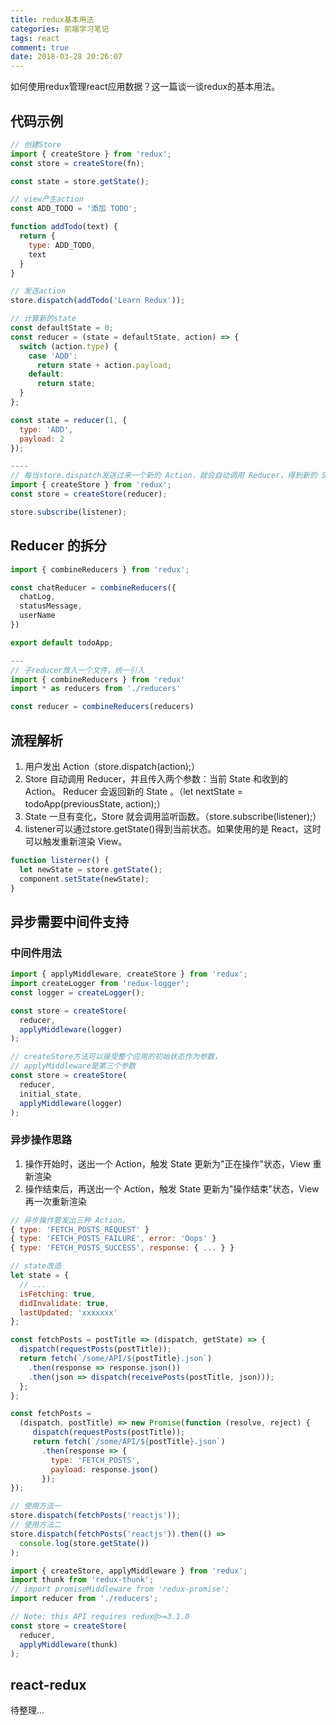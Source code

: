 ```yaml
---
title: redux基本用法
categories: 前端学习笔记
tags: react
comment: true
date: 2018-03-28 20:26:07
---
```


如何使用redux管理react应用数据？这一篇谈一谈redux的基本用法。

<!-- more -->

## 代码示例
```js
// 创建Store
import { createStore } from 'redux';
const store = createStore(fn);

const state = store.getState();

// view产生action
const ADD_TODO = '添加 TODO';

function addTodo(text) {
  return {
    type: ADD_TODO,
    text
  }
}

// 发送action
store.dispatch(addTodo('Learn Redux'));

// 计算新的state
const defaultState = 0;
const reducer = (state = defaultState, action) => {
  switch (action.type) {
    case 'ADD':
      return state + action.payload;
    default: 
      return state;
  }
};

const state = reducer(1, {
  type: 'ADD',
  payload: 2
});

----
// 每当store.dispatch发送过来一个新的 Action，就会自动调用 Reducer，得到新的 State。
import { createStore } from 'redux';
const store = createStore(reducer);

store.subscribe(listener);
```

## Reducer 的拆分
```js
import { combineReducers } from 'redux';

const chatReducer = combineReducers({
  chatLog,
  statusMessage,
  userName
})

export default todoApp;

---
// 子reducer放入一个文件，统一引入
import { combineReducers } from 'redux'
import * as reducers from './reducers'

const reducer = combineReducers(reducers)
```

## 流程解析

1. 用户发出 Action（store.dispatch(action);）
2. Store 自动调用 Reducer，并且传入两个参数：当前 State 和收到的 Action。 Reducer 会返回新的 State 。（let nextState = todoApp(previousState, action);）
3. State 一旦有变化，Store 就会调用监听函数。（store.subscribe(listener);）
4. listener可以通过store.getState()得到当前状态。如果使用的是 React，这时可以触发重新渲染 View。

```js
function listerner() {
  let newState = store.getState();
  component.setState(newState);   
}
```

## 异步需要中间件支持

### 中间件用法

```js
import { applyMiddleware, createStore } from 'redux';
import createLogger from 'redux-logger';
const logger = createLogger();

const store = createStore(
  reducer,
  applyMiddleware(logger)
);

// createStore方法可以接受整个应用的初始状态作为参数，
// applyMiddleware是第三个参数
const store = createStore(
  reducer,
  initial_state,
  applyMiddleware(logger)
);
```

### 异步操作思路
1. 操作开始时，送出一个 Action，触发 State 更新为"正在操作"状态，View 重新渲染
2. 操作结束后，再送出一个 Action，触发 State 更新为"操作结束"状态，View 再一次重新渲染

```js
// 异步操作要发出三种 Action。
{ type: 'FETCH_POSTS_REQUEST' }
{ type: 'FETCH_POSTS_FAILURE', error: 'Oops' }
{ type: 'FETCH_POSTS_SUCCESS', response: { ... } }

// state改造  
let state = {
  // ... 
  isFetching: true,
  didInvalidate: true,
  lastUpdated: 'xxxxxxx'
};

const fetchPosts = postTitle => (dispatch, getState) => {
  dispatch(requestPosts(postTitle));
  return fetch(`/some/API/${postTitle}.json`)
    .then(response => response.json())
    .then(json => dispatch(receivePosts(postTitle, json)));
  };
};

const fetchPosts = 
  (dispatch, postTitle) => new Promise(function (resolve, reject) {
     dispatch(requestPosts(postTitle));
     return fetch(`/some/API/${postTitle}.json`)
       .then(response => {
         type: 'FETCH_POSTS',
         payload: response.json()
       });
});

// 使用方法一
store.dispatch(fetchPosts('reactjs'));
// 使用方法二
store.dispatch(fetchPosts('reactjs')).then(() =>
  console.log(store.getState())
);

import { createStore, applyMiddleware } from 'redux';
import thunk from 'redux-thunk';
// import promiseMiddleware from 'redux-promise';
import reducer from './reducers';

// Note: this API requires redux@>=3.1.0
const store = createStore(
  reducer,
  applyMiddleware(thunk)
);
```

## react-redux
待整理...